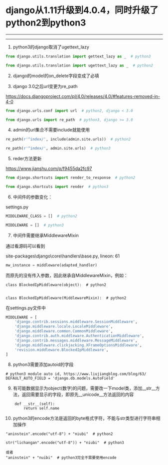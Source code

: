 # django从1.11升级到4.0.4，同时升级了python2到python3

---
---

1. python3的django取消了ugettext_lazy
```python
from django.utils.translation import gettext_lazy as _  # python3

from django.utils.translation import ugettext_lazy as _  # python2
```

2. django的model的on_delete字段变成了必填



3. django 3.0之后url变更为re_path

https://docs.djangoproject.com/pl/4.0/releases/4.0/#features-removed-in-4-0

```python
from django.urls.conf import url  # python2, django < 3.0

from django.urls import re_path  # python3, django >= 3.0
```

4.  admin的url集合不需要include就能使用

```python
re_path(r'^index/', include(admin.site.urls))  # python2

re_path(r'^index/', admin.site.urls)  # python3
```

5. reder方法更新

https://www.jianshu.com/p/f9455da2fc97

```python
from django.shortcuts import render_to_response  # python2

from django.shortcuts import render  # python3
```

6. 中间件的参数变化：

settings.py
```python
MIDDLEWARE_CLASS = []  # python2

MIDDLEWARE = []  # python3
```


7. 中间件需要继承MiddlewareMixin

通过看源码可以看到

site-packages\django\core\handlers\base.py, lineon: 61

```python
mw_instance = middleware(adapted_handler)
```

而原先的没有传入参数，因此继承自MiddlewareMixin，例如：
```
class BlockedIpMiddleware(object):  # python2


class BlockedIpMiddleware(MiddlewareMixin):  # python2
```

在settings.py文件中
```python
MIDDLEWARE = [
    'django.contrib.sessions.middleware.SessionMiddleware',
    'django.middleware.locale.LocaleMiddleware',
    'django.middleware.common.CommonMiddleware',
    'django.contrib.auth.middleware.AuthenticationMiddleware',
    'django.contrib.messages.middleware.MessageMiddleware',
    'django.middleware.clickjacking.XFrameOptionsMiddleware',
    'revision.middleware.BlockedIpMiddleware',
]
```

8. python3需要添加autoid的字段

```
# python3 module auto id, https://www.liujiangblog.com/blog/63/
DEFAULT_AUTO_FIELD = 'django.db.models.AutoField'
```

9. 有可能数据显示为object(数字)的问题，需要改一下model类，添加__str__方法，返回需要显示的字段，即原先__unicode__方法返回的内容

```
    def __str__(self):
        return self.name
```

10. python3的encode方法是返回的byte格式字符，不能与str类型进行字符串相加操作

```
"aninstein".encode("utf-8") + "niubi"  # python2

str("lichangan".encode("utf-8")) + "niubi"  # python3

或者
"aninstein" + "nuibi"  # python3完全不需要使用encode
```